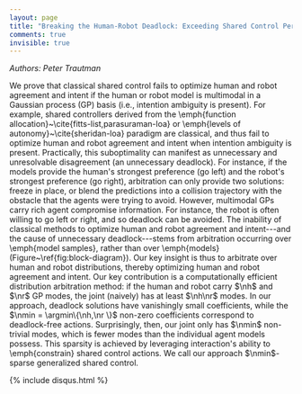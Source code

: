 ```yaml
---
layout: page
title: "Breaking the Human-Robot Deadlock: Exceeding Shared Control Performance Limits through Human-Robot Interaction Sparsity"
comments: true
invisible: true
---
```


<p class="text-left"><i>Authors: Peter Trautman</i></p>

We prove that classical shared control fails to optimize human and robot agreement and intent if the human or robot model is multimodal in a Gaussian process (GP) basis (i.e., intention ambiguity is present).  For example, shared controllers derived from the \emph{function allocation}~\cite{fitts-list,parasuraman-loa} or \emph{levels of autonomy}~\cite{sheridan-loa} paradigm are classical, and thus fail to optimize human and robot agreement and intent when intention ambiguity is present. Practically, this suboptimality can manifest as unnecessary and unresolvable disagreement (an unnecessary deadlock).  For instance, if the models provide the human's strongest preference (go left) and the robot's strongest preference (go right), arbitration can only provide two solutions: freeze in place, or blend the predictions into a collision trajectory with the obstacle that the agents were trying to avoid. However, multimodal GPs carry rich agent compromise information.  For instance, the robot is often willing to go left or right, and so deadlock can be avoided.  The inability of classical methods to optimize human and robot agreement and intent---and the cause of unnecessary deadlock---stems from arbitration occurring over \emph{model samples}, rather than over \emph{models} (Figure~\ref{fig:block-diagram}).  Our key insight is thus to arbitrate over human and robot distributions, thereby optimizing human and robot agreement and intent.  Our key contribution is a computationally efficient distribution arbitration method: if the human and robot carry $\nh$ and $\nr$ GP modes, the joint (naively) has at least $\nh\nr$ modes.  In our approach, deadlock solutions have vanishingly small coefficients, while the $\nmin = \argmin\{\nh,\nr \}$ non-zero coefficients correspond to deadlock-free actions.  Surprisingly, then, our joint only has $\nmin$ non-trivial modes, which is fewer modes than the individual agent models possess.  This sparsity is achieved by leveraging interaction's ability to \emph{constrain} shared control actions.  We call our approach $\nmin$-sparse generalized shared control.

{% include disqus.html %}